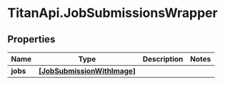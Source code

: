 # TitanApi.JobSubmissionsWrapper

## Properties
Name | Type | Description | Notes
------------ | ------------- | ------------- | -------------
**jobs** | [**[JobSubmissionWithImage]**](JobSubmissionWithImage.md) |  | 


